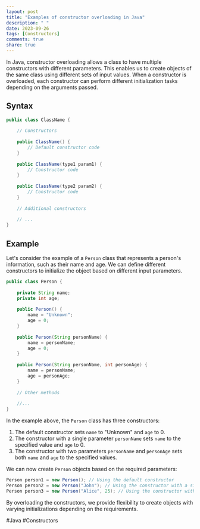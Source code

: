 ```yaml
---
layout: post
title: "Examples of constructor overloading in Java"
description: " "
date: 2023-09-26
tags: [Constructors]
comments: true
share: true
---
```


In Java, constructor overloading allows a class to have multiple constructors with different parameters. This enables us to create objects of the same class using different sets of input values. When a constructor is overloaded, each constructor can perform different initialization tasks depending on the arguments passed.

## Syntax

```java
public class ClassName {
    
    // Constructors
    
    public ClassName() {
        // Default constructor code
    }
    
    public ClassName(type1 param1) {
        // Constructor code
    }
    
    public ClassName(type2 param2) {
        // Constructor code
    }
    
    // Additional constructors
    
    // ...
}
```

## Example

Let's consider the example of a `Person` class that represents a person's information, such as their name and age. We can define different constructors to initialize the object based on different input parameters.

```java
public class Person {
    
    private String name;
    private int age;
    
    public Person() {
        name = "Unknown";
        age = 0;
    }
    
    public Person(String personName) {
        name = personName;
        age = 0;
    }
    
    public Person(String personName, int personAge) {
        name = personName;
        age = personAge;
    }
    
    // Other methods
    
    //...
}
```

In the example above, the `Person` class has three constructors:

1. The default constructor sets `name` to "Unknown" and `age` to 0.
2. The constructor with a single parameter `personName` sets `name` to the specified value and `age` to 0.
3. The constructor with two parameters `personName` and `personAge` sets both `name` and `age` to the specified values.

We can now create `Person` objects based on the required parameters:

```java
Person person1 = new Person(); // Using the default constructor
Person person2 = new Person("John"); // Using the constructor with a single parameter
Person person3 = new Person("Alice", 25); // Using the constructor with two parameters
```

By overloading the constructors, we provide flexibility to create objects with varying initializations depending on the requirements.

#Java #Constructors